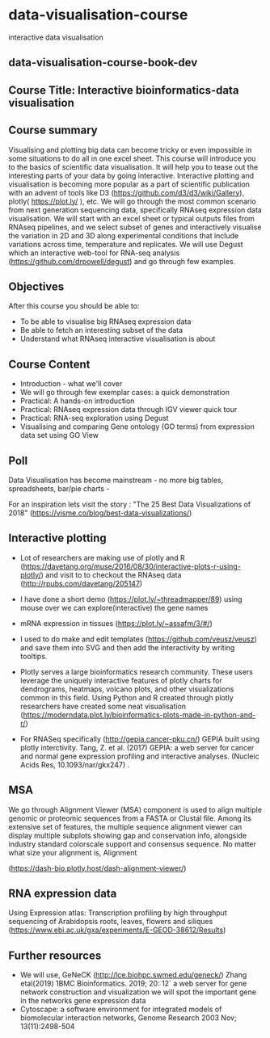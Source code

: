 # data-visualisation-course
interactive data visualisation 



data-visualisation-course-book-dev
-------------------------------------


Course Title: Interactive bioinformatics-data visualisation
-----------------------------------------------------------


Course summary
---------------


Visualising and plotting big data can become tricky or even impossible in some situations to do all in one excel sheet. 
This course will introduce you to the basics of scientific data visualisation. 
It will help you to tease out the interesting parts of your data by going interactive. 
Interactive plotting and visualisation is becoming more popular as a part of scientific publication with an advent of tools like D3 (https://github.com/d3/d3/wiki/Gallery),
plotly( https://plot.ly/ ), etc. We will go through the most common scenario from next generation sequencing data, specifically RNAseq expression data visualisation.
We will start with an excel sheet or typical outputs files from RNAseq pipelines, and we select subset of genes and interactively visualise the variation in 2D and 3D along 
experimental conditions that include variations across time, temperature and replicates. 
We will use Degust which an interactive web-tool for RNA-seq analysis (https://github.com/drpowell/degust) and go through few examples.


Objectives          
-----------


After this course you should be able to:

- To be able to visualise big RNAseq expression data
- Be able to fetch an interesting subset of the data
- Understand what RNAseq interactive visualisation is about 


 Course Content
-------------------------


* Introduction - what we'll cover
* We will go through few exemplar cases: a quick demonstration
* Practical: A hands-on introduction
* Practical: RNAseq expression data through IGV viewer quick tour
* Practical: RNA-seq exploration using Degust
* Visualising and comparing Gene ontology (GO terms) from expression data set using GO View


Poll 
-----

Data Visualisation has become mainstream - no more big tables, spreadsheets, bar/pie charts -

For an inspiration lets visit the story : "The 25 Best Data Visualizations of 2018" (https://visme.co/blog/best-data-visualizations/)



Interactive plotting
--------------------


* Lot of researchers are making use of plotly and R (https://davetang.org/muse/2016/08/30/interactive-plots-r-using-plotly/) and visit to to checkout the RNAseq data (http://rpubs.com/davetang/205147)

* I have done a short demo  (https://plot.ly/~threadmapper/89) using mouse over we can explore(interactive) the gene names

* mRNA expression in tissues (https://plot.ly/~assafm/3/#/)

* I used to do make and edit templates (https://github.com/veusz/veusz) and save them into SVG and then add the interactivity by writing  tooltips. 

* Plotly serves a large bioinformatics research community. These users leverage the uniquely interactive features of plotly charts for dendrograms, heatmaps, volcano plots, and other visualizations common in this field. Using Python and R created through plotly  researchers have created some neat visualisation (https://moderndata.plot.ly/bioinformatics-plots-made-in-python-and-r/)

* For RNASeq specifically (http://gepia.cancer-pku.cn/) GEPIA built using plotly interctivity.
  Tang, Z. et al. (2017) GEPIA: a web server for cancer and normal gene expression profiling and interactive analyses. 
  (Nucleic Acids Res, 10.1093/nar/gkx247) .




MSA 
---

We go through Alignment Viewer (MSA) component is used to align multiple genomic or proteomic sequences from a FASTA or Clustal file.
Among its extensive set of features, the multiple sequence alignment viewer can display multiple subplots showing gap and conservation info, 
alongside industry standard colorscale support and consensus sequence. No matter what size your alignment is, Alignment 

(https://dash-bio.plotly.host/dash-alignment-viewer/)




RNA expression data
-------------------

Using Expression atlas: Transcription profiling by high throughput sequencing of Arabidopsis roots, leaves, flowers and siliques 
(https://www.ebi.ac.uk/gxa/experiments/E-GEOD-38612/Results)



Further resources
-----------------


- We will use, GeNeCK (http://lce.biohpc.swmed.edu/geneck/) Zhang etal(2019) 1BMC Bioinformatics. 2019; 20: 12`  a web server for gene network construction and visualization we will spot the important gene in the networks gene expression data
- Cytoscape: a software environment for integrated models of biomolecular interaction networks, Genome Research 2003 Nov; 13(11):2498-504 



